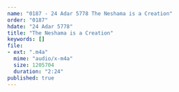 ```yaml
---
name: "0187 - 24 Adar 5778 The Neshama is a Creation"
order: "0187"
hdate: "24 Adar 5778"
title: "The Neshama is a Creation"
keywords: []
file:
- ext: ".m4a"
  mime: "audio/x-m4a"
  size: 1205704
  duration: "2:24"
published: true
---
```



